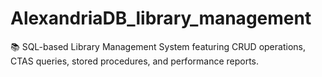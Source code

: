# AlexandriaDB_library_management
📚 SQL-based Library Management System featuring CRUD operations, CTAS queries, stored procedures, and performance reports.
